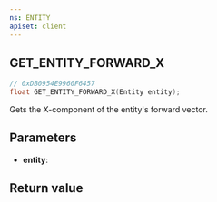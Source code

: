 ```yaml
---
ns: ENTITY
apiset: client
---
```

## GET_ENTITY_FORWARD_X

```c
// 0xDB0954E9960F6457
float GET_ENTITY_FORWARD_X(Entity entity);
```

Gets the X-component of the entity's forward vector.

## Parameters
* **entity**:

## Return value

